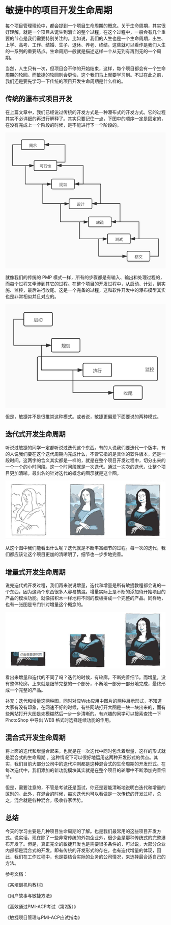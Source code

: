 # 敏捷中的项目开发生命周期

每个项目管理理论中，都会提到一个项目生命周期的概念。关于生命周期，其实很好理解，就是一个项目从诞生到消亡的整个过程，在这个过程中，一般会有几个重要的节点是我们需要特别关注的。比如说，我们的人生也是一个生命周期，出生、上学、高考、工作、结婚、生子、退休、养老、终结。这些就可以看作是我们人生的一系列的重要结点。生命周期一般就是描述这样一个从无到有再到无的一个周期。

当然，人生只有一次，但项目会不停的开始结束，这样，每个项目都会有一个生命周期的轮回。而敏捷的轮回则会更快，这个我们马上就要学习到。不过在此之前，我们还是要先学习一下传统的项目开发生命周期是什么样的。

## 传统的瀑布式项目开发

在上篇文章中，我们已经说过传统的开发方式是一种瀑布式的开发方式。它的过程其实不必详细的再进行解释了。其实只要记住一点，下图中的顺序一定是固定的，在没有完成上一个阶段的时候，是不能进行下一个阶段的。

![./img/1.1瀑布模型.jpg](./img/1.1瀑布模型.jpg)

就像我们的传统的 PMP 模式一样，所有的步骤都是有输入、输出和处理过程的，而每个过程又牵涉到其它的过程。在整个项目的开发过程中，从启动、计划，到实施、监控，最后进行收尾。这是一个完备的过程，这和软件开发中的瀑布模型其实也是非常相似并且对应的。

![./img/1.3PMP过程.jpg](./img/1.3PMP过程.jpg)

但是，敏捷并不是很推崇这种模式。或者说，敏捷更偏爱下面要说的两种模式。

## 迭代式开发生命周期

听说过敏捷的同学一定都听说过迭代这个东西。有的人说我们要迭代一个版本，有的人说我们要在这个迭代周期内完成什么，不管它指的是具体的软件版本，还是一段时间，这两字的含义其实都是一样的，就是在整个项目开发过程中，切分出来的一个一个的小时间段。这一个时间段就是一次迭代。通过一次次的迭代，让整个项目更加清晰。最出名的针对迭代的概念的图示就是这个图。

![./img/131.png](./img/131.png)

从这个图中我们能看出什么呢？迭代就是不断丰富细节的过程。每一次的迭代，我们都应该让这个项目更加的清晰明了，细节也一步步地完善。

## 增量式开发生命周期

说完迭代式开发过程，我们再来说说增量，迭代和增量是所有敏捷教程都会说的一个东西，因为这两个东西很多人容易搞混。增量实际上是不断的添加待开始项目的产品的模块功能。就像搭积木一样地将不同的模板拼成一个完整的产品。同样地，也有一张图是专门针对增量这个概念的。

![./img/132.png](./img/132.png)

看出来增量和迭代的不同了吗？迭代的时候，有轮廓，不断完善细节。而增量，没有整体轮廓，上来就是细节完整的一个部分，不断地一部分一部分地完成，最终形成一个完整的产品。

补充：迭代和增量这两种图，同时对应Web应用中图片的两种展示形式，不知道大家有没有印象，在网速不好的时候，有些网站打开大图是一块一块出来的，而有些网站打开大图是先模糊然后一步一步清晰的。有兴趣的同学可以搜索查找一下 PhotoShop 中导出 WEB 格式时选择连续功能的作用。

## 混合式开发生命周期

将上面的迭代和增量合起来，也就是在一次迭代中同时包含着增量，这样的形式就是混合式的生命周期 。这种情况下可以很好地运用这两种开发形式的优点。其实，我们目前大部分公司中的迭代冲刺都是这种混合式的生命周期的开发形式。在每次迭代中，我们添加的新功能模块其实就是在整个项目的轮廓中不断添加完善细节。

但是，需要注意的，不管是考试还是面试，你还是要能清晰地说明白迭代和增量的区别的。此外，在混合的时候，每次迭代也可以看做是一次传统的开发过程，总之，混合就是各种混合，吸收各家优势。

## 总结

今天的学习主要是几种项目生命周期的了解。也是我们最常用的这些项目开发方式。说实话，现在除了一些非常传统的外包企业外，很少会是那种传统式的完整瀑布开发了。但是，真正完全的敏捷开发也是需要很多条件的，可以说，大部分企业内部都是混合式的开发。即有传统的开发形式的存在，也有迭代增量的体现，因此，我们在工作过程中，也是要结合实际的业务的公司情况，来选择最合适自己的方法。


参考文档：

《某培训机构教材》

《用户故事与敏捷方法》

《高效通过PMI-ACP考试（第2版）》

《敏捷项目管理与PMI-ACP应试指南》